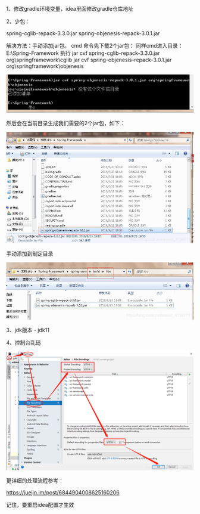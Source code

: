 1、修改gradle环境变量，idea里面修改gradle仓库地址

2、少包：

spring-cglib-repack-3.3.0.jar
 spring-objenesis-repack-3.0.1.jar

解决方法：手动添加jar包。
 cmd 命令先下载2个jar包：
同样cmd进入目录：E:\Spring-Framework
 执行
 jar cvf spring-cglib-repack-3.3.0.jar org\springframework\cglib
 jar cvf spring-objenesis-repack-3.0.1.jar org\springframework\objenesis

![在这里插入图片描述](00-源码环境搭建.assets/20190923200437930.png)

然后会在当前目录生成我们需要的2个jar包，如下：

![在这里插入图片描述](00-源码环境搭建.assets/20190923200510562.png)

手动添加到制定目录

![在这里插入图片描述](00-源码环境搭建.assets/20190923201339984.png)

3、jdk版本 - jdk11

4、控制台乱码

![å¨è¿éæå¥å¾çæè¿°](00-源码环境搭建.assets/2019080523152787.png)



更详细的处理流程参考：

https://juejin.im/post/6844904008625160206

记住，要重启idea配置才生效

